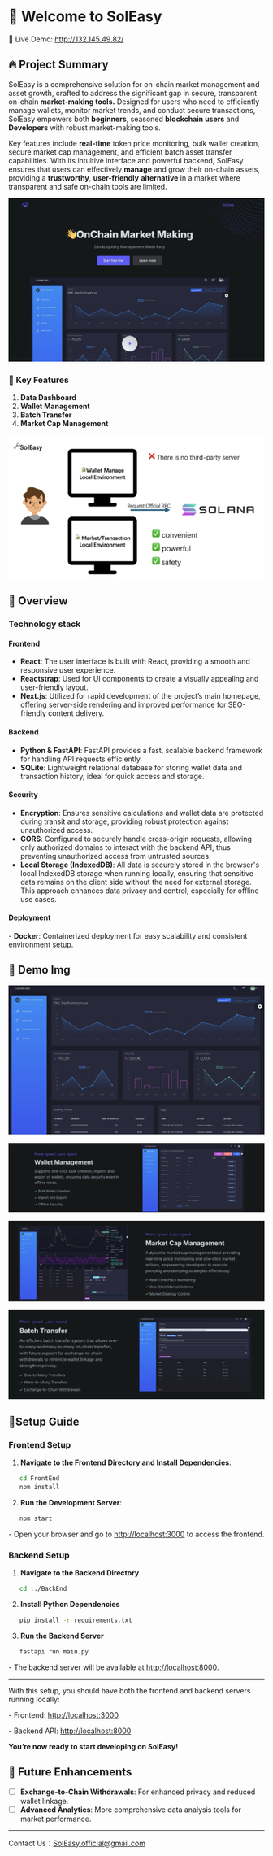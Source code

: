 # 👋 Welcome to SolEasy

🔗 Live Demo: http://132.145.49.82/

## 🔥 Project Summary

SolEasy is a comprehensive solution for on-chain market management and asset growth, crafted to address the significant gap in secure, transparent on-chain **market-making tools.** Designed for users who need to efficiently manage wallets, monitor market trends, and conduct secure transactions, SolEasy empowers both **beginners**,  seasoned **blockchain users** and **Developers** with robust market-making tools. 

Key features include **real-time** token price monitoring, bulk wallet creation, secure market cap management, and efficient batch asset transfer capabilities. With its intuitive interface and powerful backend, SolEasy ensures that users can effectively **manage** and grow their on-chain assets, providing a **trustworthy**, **user-friendly** **alternative** in a market where transparent and safe on-chain tools are limited.

![image1](imgs/1.jpg)

### 🔑 Key Features

1.  **Data Dashboard**
2.  **Wallet Management**
3.  **Batch Transfer**
4.  **Market Cap Management**

![image-2](imgs/2.png)

## 📃 Overview

### Technology stack

#### **Frontend**

-   **React**: The user interface is built with React, providing a smooth and responsive user experience.
-   **Reactstrap**: Used for UI components to create a visually appealing and user-friendly layout.
-   **Next.js**: Utilized for rapid development of the project’s main homepage, offering server-side rendering and improved performance for SEO-friendly content delivery.

#### **Backend**

-   **Python & FastAPI**: FastAPI provides a fast, scalable backend framework for handling API requests efficiently.
-   **SQLite**: Lightweight relational database for storing wallet data and transaction history, ideal for quick access and storage.

#### **Security**

-   **Encryption**: Ensures sensitive calculations and wallet data are protected during transit and storage, providing robust protection against unauthorized access.
-   **CORS**: Configured to securely handle cross-origin requests, allowing only authorized domains to interact with the backend API, thus preventing unauthorized access from untrusted sources.
-   **Local Storage (IndexedDB)**: All data is securely stored in the browser's local IndexedDB storage when running locally, ensuring that sensitive data remains on the client side without the need for external storage. This approach enhances data privacy and control, especially for offline use cases.

#### **Deployment**

  \- **Docker**: Containerized deployment for easy scalability and consistent environment setup.

## 🚀 Demo Img

![image-3](imgs/3.png)

![image-4](imgs/4.png)

![image-5](imgs/5.png)

![image-6](imgs/6.png)

## 🔧Setup Guide

###  Frontend Setup

1.   **Navigate to the Frontend Directory and Install Dependencies**:

```bash
   cd FrontEnd
   npm install
```

2.   **Run the Development Server**:

```bash   
   npm start
```

 \- Open your browser and go to [http://localhost:3000](http://localhost:3000) to access the frontend.

###  Backend Setup

1.   **Navigate to the Backend Directory**

```bash
   cd ../BackEnd
```

2.   **Install Python Dependencies**

```bash
   pip install -r requirements.txt
```

3.    **Run the Backend Server**

```bash
   fastapi run main.py
```

   \- The backend server will be available at [http://localhost:8000](http://localhost:8000).

----

With this setup, you should have both the frontend and backend servers running locally:

\- Frontend: [http://localhost:3000](http://localhost:3000)

\- Backend API: [http://localhost:8000](http://localhost:8000)

**You’re now ready to start developing on SolEasy!**

## 👑 Future Enhancements

- [ ] **Exchange-to-Chain Withdrawals**: For enhanced privacy and reduced wallet linkage.
- [ ] **Advanced Analytics**: More comprehensive data analysis tools for market performance.

-----

Contact Us：SolEasy.official@gmail.com
